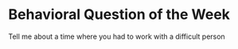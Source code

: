 # Behavioral Question of the Week

Tell me about a time where you had to work with a difficult person

